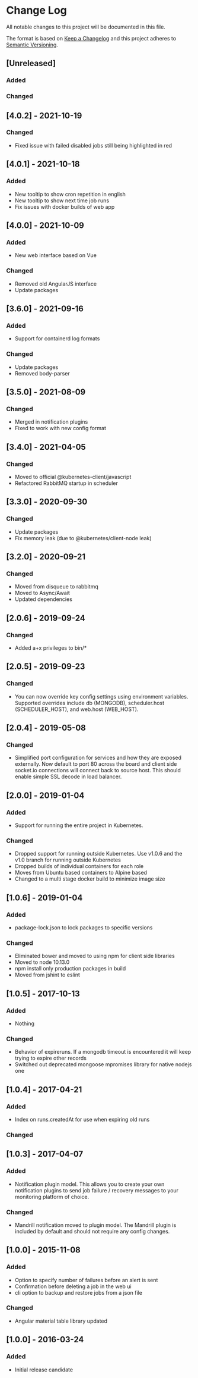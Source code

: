 # Change Log
All notable changes to this project will be documented in this file.

The format is based on [Keep a Changelog](http://keepachangelog.com/)
and this project adheres to [Semantic Versioning](http://semver.org/).

## [Unreleased]
### Added

### Changed

## [4.0.2] - 2021-10-19
### Changed
- Fixed issue with failed disabled jobs still being highlighted in red

## [4.0.1] - 2021-10-18
### Added
- New tooltip to show cron repetition in english
- New tooltip to show next time job runs
- Fix issues with docker builds of web app

## [4.0.0] - 2021-10-09
### Added
- New web interface based on Vue

### Changed
- Removed old AngularJS interface
- Update packages

## [3.6.0] - 2021-09-16
### Added
- Support for containerd log formats

### Changed
- Update packages
- Removed body-parser

## [3.5.0] - 2021-08-09
### Changed
- Merged in notification plugins
- Fixed to work with new config format

## [3.4.0] - 2021-04-05
### Changed
- Moved to official @kubernetes-client/javascript
- Refactored RabbitMQ startup in scheduler

## [3.3.0] - 2020-09-30
### Changed
- Update packages
- Fix memory leak (due to @kubernetes/client-node leak)

## [3.2.0] - 2020-09-21
### Changed
- Moved from disqueue to rabbitmq
- Moved to Async/Await
- Updated dependencies

## [2.0.6] - 2019-09-24
### Changed
- Added a+x privileges to bin/*

## [2.0.5] - 2019-09-23
### Changed
- You can now override key config settings using environment variables. Supported overrides include db (MONGODB), scheduler.host (SCHEDULER_HOST), and web.host (WEB_HOST).

## [2.0.4] - 2019-05-08
### Changed
- Simplified port configuration for services and how they are exposed externally.  Now default to port 80 across the board and client side socket.io connections will connect back to source host.  This should enable simple SSL decode in load balancer.

## [2.0.0] - 2019-01-04
### Added
- Support for running the entire project in Kubernetes.

### Changed
- Dropped support for running outside Kubernetes.  Use v1.0.6 and the v1.0 branch for running outside Kubernetes
- Dropped builds of individual containers for each role
- Moves from Ubuntu based containers to Alpine based
- Changed to a multi stage docker build to minimize image size

## [1.0.6] - 2019-01-04
### Added
- package-lock.json to lock packages to specific versions

### Changed
- Eliminated bower and moved to using npm for client side libraries
- Moved to node 10.13.0
- npm install only production packages in build
- Moved from jshint to eslint

## [1.0.5] - 2017-10-13
### Added
- Nothing

### Changed
- Behavior of expireruns.  If a mongodb timeout is encountered it will keep trying to expire other records
- Switched out deprecated mongoose mpromises library for native nodejs one

## [1.0.4] - 2017-04-21
### Added
- Index on runs.createdAt for use when expiring old runs

### Changed

## [1.0.3] - 2017-04-07
### Added
- Notification plugin model.  This allows you to create your own notification plugins to send job failure / recovery messages to your monitoring platform of choice.

### Changed
- Mandrill notification moved to plugin model.  The Mandrill plugin is included by default and should not require any config changes.

## [1.0.0] - 2015-11-08
### Added
- Option to specify number of failures before an alert is sent
- Confirmation before deleting a job in the web ui
- cli option to backup and restore jobs from a json file

### Changed
- Angular material table library updated

## [1.0.0] - 2016-03-24
### Added
- Initial release candidate
